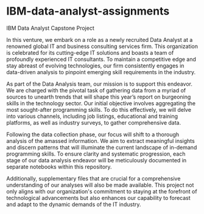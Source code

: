 # IBM-data-analyst-assignments
IBM Data Analyst Capstone Project

In this venture, we embark on a role as a newly recruited Data Analyst at a renowned global IT and business consulting services firm. This organization is celebrated for its cutting-edge IT solutions and boasts a team of profoundly experienced IT consultants. To maintain a competitive edge and stay abreast of evolving technologies, our firm consistently engages in data-driven analysis to pinpoint emerging skill requirements in the industry.

As part of the Data Analysis team, our mission is to support this endeavor. We are charged with the pivotal task of gathering data from a myriad of sources to unearth trends that will shape this year’s report on burgeoning skills in the technology sector.
Our initial objective involves aggregating the most sought-after programming skills. To do this effectively, we will delve into various channels, including job listings, educational and training platforms, as well as industry surveys, to gather comprehensive data.

Following the data collection phase, our focus will shift to a thorough analysis of the amassed information. We aim to extract meaningful insights and discern patterns that will illuminate the current landscape of in-demand programming skills.
To ensure clarity and systematic progression, each stage of our data analysis endeavor will be meticulously documented in separate notebooks within this repository.

Additionally, supplementary files that are crucial for a comprehensive understanding of our analyses will also be made available.
This project not only aligns with our organization's commitment to staying at the forefront of technological advancements but also enhances our capability to forecast and adapt to the dynamic demands of the IT industry.

